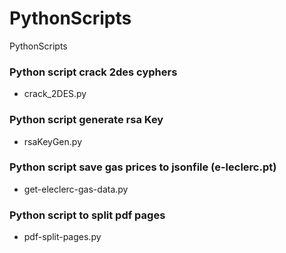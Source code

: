 # PythonScripts
PythonScripts

### Python script crack 2des cyphers
- crack_2DES.py

### Python script generate rsa Key
- rsaKeyGen.py

### Python script save gas prices to jsonfile (e-leclerc.pt)
- get-eleclerc-gas-data.py

### Python script to split pdf pages
- pdf-split-pages.py 
